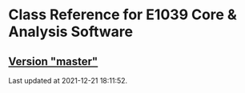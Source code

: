 # Class Reference for E1039 Core & Analysis Software
## [Version "master"](master/)
Last updated at 2021-12-21 18:11:52.
